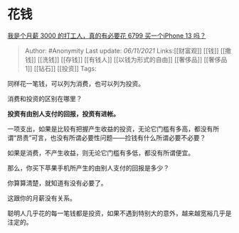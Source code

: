 # 花钱
[我是个月薪 3000 的打工人，真的有必要花 6799 买一个iPhone 13 吗？](https://www.zhihu.com/question/496101952/answer/2205106897)

> Author: #Anonymity 
> Last update: *06/11/2021* 
> Links:[[财富观]] [[钱]] [[撒钱]] [[洗钱]] [[存钱]] [[有钱人]] [[以钱为形式的自由]] [[奢侈品]] [[奢侈品1]] [[钻石]] [[投资]] 
> Tags:  


同样花一笔钱，可以列为消费，也可以列为投资。

消费和投资的区别在哪里？

**投资有由别人支付的回报，投资有进帐。**

一项支出，如果是比较有把握产生收益的投资，无论它门槛有多高，都没有所谓“昂贵”可言，也没有所谓必要性问题——捡钱有什么所谓必要不必要？

如果是消费，不产生收益，则无论它门槛有多低，都没有所谓便宜。

那么，你买下苹果手机所产生的由别人支付的回报是多少？

你算算清楚，就知道有没有必要了。

这跟你的月薪没有关系。

聪明人几乎花的每一笔钱都是投资，如果不遇到特别大的意外，越来越宽裕几乎是注定的。

  